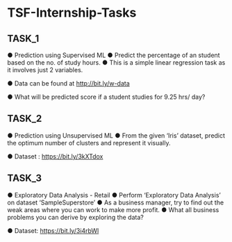 # TSF-Internship-Tasks

## TASK_1
● Prediction using Supervised ML
● Predict the percentage of an student based on the no. of study hours.
● This is a simple linear regression task as it involves just 2 variables.

● Data can be found at http://bit.ly/w-data

● What will be predicted score if a student studies for 9.25 hrs/ day?

## TASK_2
● Prediction using Unsupervised ML
● From the given ‘Iris’ dataset, predict the optimum number of clusters
and represent it visually.

● Dataset : https://bit.ly/3kXTdox

## TASK_3
● Exploratory Data Analysis - Retail
● Perform ‘Exploratory Data Analysis’ on dataset ‘SampleSuperstore’
● As a business manager, try to find out the weak areas where you can
work to make more profit.
● What all business problems you can derive by exploring the data?

● Dataset: https://bit.ly/3i4rbWl
